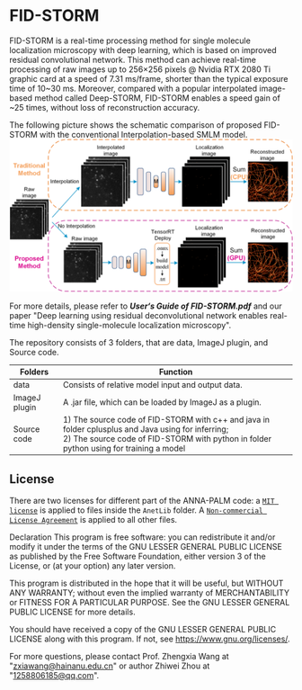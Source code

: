 # FID-STORM

FID-STORM is a real-time processing method for single molecule localization microscopy with deep learning, which is based on improved residual convolutional network. This method can achieve real-time processing of raw images up to 256×256 pixels @ Nvidia RTX 2080 Ti graphic card at a speed of 7.31 ms/frame, shorter than the typical exposure time of 10~30 ms. Moreover, compared with a popular interpolated image-based method called Deep-STORM, FID-STORM enables a speed gain of ~25 times, without loss of reconstruction accuracy.

The following picture shows the schematic comparison of proposed FID-STORM with the conventional Interpolation-based SMLM model.
![](https://github.com/SRMLabHUST/FID-STORM/blob/main/data/scheme.png)

For more details, please refer to ***User‘s Guide of FID-STORM.pdf*** and our paper "Deep learning using residual deconvolutional network enables real-time high-density single-molecule localization microscopy".

The repository consists of 3 folders, that are data, ImageJ plugin, and Source code.

| Folders       | Function                                                     |
| ------------- | ------------------------------------------------------------ |
| data          | Consists of  relative model input and output data.           |
| ImageJ plugin | A .jar file, which can be loaded by ImageJ as a plugin.      |
| Source code   | 1) The source code of FID-STORM with c++ and java in folder cplusplus and Java using for inferring; <br>2) The source code of FID-STORM with python in folder python using for training a model |

## License

There are two licenses for different part of the ANNA-PALM code: a [`MIT license`](https://github.com/imodpasteur/ANNA-PALM/blob/master/AnetLib/LICENSE) is applied to files inside the `AnetLib` folder. A [`Non-commercial License Agreement`](https://github.com/imodpasteur/ANNA-PALM/blob/master/license.pdf) is applied to all other files.

Declaration
This program is free software: you can redistribute it and/or modify it under the terms of the GNU LESSER GENERAL PUBLIC LICENSE as published by the Free Software Foundation, either version 3 of the License, or (at your option) any later version.

This program is distributed in the hope that it will be useful, but WITHOUT ANY WARRANTY; without even the implied warranty of MERCHANTABILITY or FITNESS FOR A PARTICULAR PURPOSE. See the GNU LESSER GENERAL PUBLIC LICENSE for more details.

You should have received a copy of the GNU LESSER GENERAL PUBLIC LICENSE along with this program. If not, see https://www.gnu.org/licenses/.

For more questions, please contact Prof. Zhengxia Wang at "zxiawang@hainanu.edu.cn" or author Zhiwei Zhou at "1258806185@qq.com".
